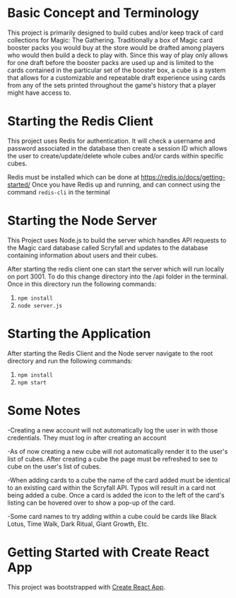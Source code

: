 # Basic Concept and Terminology

This project is primarily designed to build cubes and/or keep track of card collections for Magic: The Gathering. Traditionally a box of Magic card booster packs you would buy at the store would be drafted among players who would then build a deck to play with. Since this way of play only allows for one draft before the booster packs are used up and is limited to the cards contained in the particular set of the booster box, a cube is a system that allows for a customizable and repeatable draft experience using cards from any of the sets printed throughout the game's history that a player might have access to.

# Starting the Redis Client

This project uses Redis for authentication. It will check a username and password associated in the database then create a session ID which allows the user to create/update/delete whole cubes and/or cards within specific cubes.

Redis must be installed which can be done at https://redis.io/docs/getting-started/
Once you have Redis up and running, and can connect using the command `redis-cli` in the terminal

# Starting the Node Server

This Project uses Node.js to build the server which handles API requests to the Magic card database called Scryfall and updates to the database containing information about users and their cubes.

After starting the redis client one can start the server which will run locally on port 3001. To do this change directory into the /api folder in the terminal. Once in this directory run the following commands:

1. `npm install`
2. `node server.js`

# Starting the Application

After starting the Redis Client and the Node server navigate to the root directory and run the following commands:

1. `npm install`
2. `npm start`

# Some Notes

-Creating a new account will not automatically log the user in with those credentials. They must log in after creating an account

-As of now creating a new cube will not automatically render it to the user's list of cubes. After creating a cube the page must be refreshed to see to cube on the user's list of cubes.

-When adding cards to a cube the name of the card added must be identical to an existing card within the Scryfall API. Typos will result in a card not being added a cube. Once a card is added the icon to the left of the card's listing can be hovered over to show a pop-up of the card.

-Some card names to try adding within a cube could be cards like Black Lotus, Time Walk, Dark Ritual, Giant Growth, Etc.

# Getting Started with Create React App

This project was bootstrapped with [Create React App](https://github.com/facebook/create-react-app).
